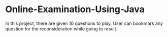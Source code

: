 # Online-Examination-Using-Java
In this project, there are given 10 questions to play. User can bookmark any question for the reconsideration while going to result.

